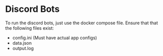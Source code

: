 # Discord Bots
To run the discord bots, just use the docker compose file. 
Ensure that that the following files exist:
- config.ini (Must have actual app configs)
- data.json
- output.log